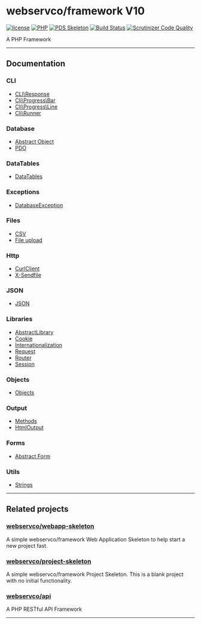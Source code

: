 # webservco/framework V10

[![license](https://img.shields.io/github/license/webservco/framework.svg)](https://github.com/webservco/framework)
[![PHP](https://img.shields.io/packagist/php-v/webservco/framework.svg)](https://www.php.net)
[![PDS Skeleton](https://img.shields.io/badge/pds-skeleton-blue.svg)](https://github.com/php-pds/skeleton)
[![Build Status](https://travis-ci.org/webservco/framework.svg)](https://travis-ci.org/webservco/framework)
[![Scrutinizer Code Quality](https://scrutinizer-ci.com/g/webservco/framework/badges/quality-score.png)](https://scrutinizer-ci.com/g/webservco/framework/)

A PHP Framework

---

## Documentation

### CLI
* [CLI\Response](/docs/Cli/Response.md)
* [Cli\Progress\Bar](/docs/Cli/Progress/Bar.md)
* [Cli\Progress\Line](/docs/Cli/Progress/Line.md)
* [Cli\Runner](/docs/Cli/Runner/Runner.md)

### Database
* [Abstract Object](/docs/Database/AbstractObject.md)
* [PDO](/docs/Database/PdoDatabase.md)

### DataTables
* [DataTables](/docs/DataTables.md)

### Exceptions
* [DatabaseException](/docs/Exceptions/DatabaseException.md)

### Files
* [CSV](/docs/Files/CSV.md)
* [File upload](/docs/Files/Upload.md)

### Http
* [CurlClient](/docs/CurlClients.md)
* [X-Sendfile](/docs/Http/XSendFile.md)

### JSON
* [JSON](/docs/Json.md)

### Libraries
* [AbstractLibrary](/docs/Libraries/AbstractLibrary.md)
* [Cookie](/docs/Libraries/Cookie.md)
* [Internationalization](/docs/Libraries/I18n.md)
* [Request](/docs/Libraries/Request.md)
* [Router](/docs/Libraries/Router.md)
* [Session](/docs/Libraries/Session.md)

### Objects
* [Objects](/docs/Objects.md)

### Output
* [Methods](/docs/Output/Methods.md)
* [HtmlOutput](/docs/Output/HtmlOutput.md)

### Forms
* [Abstract Form](/docs/Forms/AbstractForm.md)

### Utils
* [Strings](/docs/Utils/Strings.md)

---

## Related projects

### [webservco/webapp-skeleton](https://github.com/webservco/webapp-skeleton)
A simple webservco/framework Web Application Skeleton to help start a new project fast.

### [webservco/project-skeleton](https://github.com/webservco/project-skeleton)
A simple webservco/framework Project Skeleton.
This is a blank project with no initial functionality.

### [webservco/api](https://github.com/webservco/api)
A PHP RESTful API Framework

---
